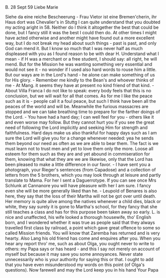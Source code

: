  B. 28 Sept 59
Liebe Marie

Siehe da eine reiche Bescheerung - Frau Vietor ist eine Bremen'cherin, ihr Haus dort was Chevalier's in Stuttg I can quite understand that you doubted my acting aright in 58. Neither do I think it altogether the best that could be done, but I fancy still it was the best I could then do. At other times I might have acted otherwise and another might have found out a more excellent way, but I do not break my head about such things - past is past, and only God can mend it. But I know so much that I was never half as much displeased with you as I found reason to be with dear H. Understand what I mean - if H was a merchant or a free student, I should say: all right, he will mend. But for the Mission he was wanting something very essential and would not see it - no wonder if I used also hard words to rouse him a little. But our ways are in the Lord's hand - he alone can make something of us for His glory. - Remember me kindly to the Bean's and whoever thinks of me - At Mang. it seems they have at present no kind friend of that kind. - About Villa Franca I do not like to speak: every body feels that this is no conclusion, but we will wait for all that comes. As for me I like the peace such as it is - people call it a foul peace, but such I think have been all the peaces of the world and will be. Meanwhile the furious massacres are stopped and we can take breathing time to prepare for the farther doings of the Lord. - You have had a hard day; I can well feel for you - others like it and even worse may follow. But they cannot hurt you if you see the great need of following the Lord implicitly and seeking Him for strength and faithfulness. Hard days make us also thankful for happy days such as I am sure the Lord will give you for a change whenever needed: yea he sends them beyond our need as often as we are able to bear them. The fact is we must learn not to trust men and yet to love them only the more. Loose all esteem for them such as they are and yet abound in commiseration for them, knowing that what they are we are likewise, only that the Lord has been pleased to make a little difference in our favor. - I have sent you a photograph, your Rieger's sentences (from Capadose) and a collection of letters from the 5 brothers, which you may look through at leisure and partly translate to Mama. For her I sent a Daguerrotype. If you can see once Mrs Schlunk at Cannanore you will have pleasure with her I am sure. I fancy even she will be more generally liked than he. - Leupold of Benares is also here, they say that the loss of their Martha will not be got over until death. Her memory is quite alive among the natives whenever a child dies, black or white, they say surely it is gone to Martha's school, for they fancy that she still teaches a class and has for this purpose been taken away so early. L. is nice and unaffected, his wife looked a thorough housewife, tho' English born, and I wondered whether it was true as people said that they always travelled first class by railroad, a point which gave great offence to some so called Mission friends. You will know that Zaremba has returned and is very hearty. Also Lang his old friend has come and enquires after you. When you hear any report thro' me, such as about Olga, you ought never to write to others: my Papa says or has heard - and this I say not merely on account of myself but because it may save you some annoyances. Never state unnecessarily who is your authority for saying this or that. I ought to add that you have even misunderstood my words on this point (of Olga's questions). Now farewell and may the Lord keep you in his hand
 Your Papa

